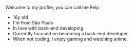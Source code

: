 Welcome to my profile, you can call me Felp
- 16y old
- I'm from São Paulo
- In love with back-end developing
- Currently focused on becoming a back-end developer.
- When not coding, I enjoy gaming and watching anime.
<!---
felipewht/felipewht is a ✨ special ✨ repository because its `README.md` (this file) appears on your GitHub profile.
You can click the Preview link to take a look at your changes.
--->
